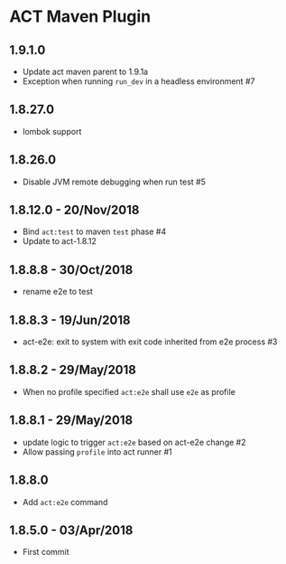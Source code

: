 # ACT Maven Plugin

## 1.9.1.0

* Update act maven parent to 1.9.1a
* Exception when running `run_dev` in a headless environment #7

## 1.8.27.0
* lombok support

## 1.8.26.0
* Disable JVM remote debugging when run test #5

## 1.8.12.0 - 20/Nov/2018
* Bind `act:test` to maven `test` phase #4
* Update to act-1.8.12

## 1.8.8.8 - 30/Oct/2018
- rename e2e to test

## 1.8.8.3 - 19/Jun/2018
- act-e2e: exit to system with exit code inherited from e2e process #3

## 1.8.8.2 - 29/May/2018
- When no profile specified `act:e2e` shall use `e2e` as profile

## 1.8.8.1 - 29/May/2018
- update logic to trigger `act:e2e` based on act-e2e change #2
- Allow passing `profile` into act runner #1

## 1.8.8.0
- Add `act:e2e` command

## 1.8.5.0 - 03/Apr/2018
- First commit
